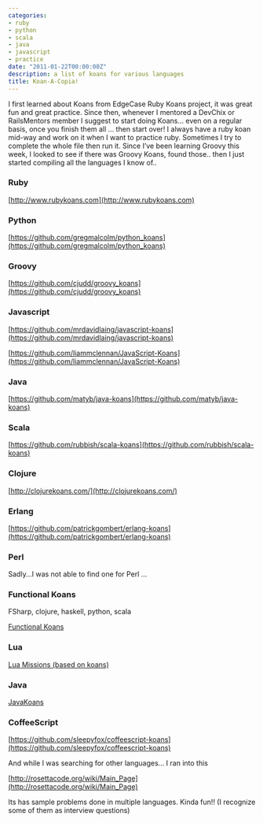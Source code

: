 ```yaml
---
categories:
- ruby
- python
- scala
- java
- javascript
- practice
date: "2011-01-22T00:00:00Z"
description: a list of koans for various languages
title: Koan-A-Copia!
---
```


I first learned about Koans from EdgeCase Ruby Koans project, it was great fun and great practice. Since then, whenever I mentored a DevChix or RailsMentors member I suggest to start doing Koans... even on a regular basis, once you finish them all ... then start over! I always have a ruby koan mid-way and work on it when I want to practice ruby. Sometimes I try to complete the whole file then run it. Since I’ve been learning Groovy this week, I looked to see if there was Groovy Koans, found those.. then I just started compiling all the languages I know of..

### Ruby

[http://www.rubykoans.com](http://www.rubykoans.com)

### Python

[https://github.com/gregmalcolm/python_koans](https://github.com/gregmalcolm/python_koans)
<!--more-->
### Groovy

[https://github.com/cjudd/groovy_koans](https://github.com/cjudd/groovy_koans)

### Javascript

[https://github.com/mrdavidlaing/javascript-koans](https://github.com/mrdavidlaing/javascript-koans)

[https://github.com/liammclennan/JavaScript-Koans](https://github.com/liammclennan/JavaScript-Koans)

### Java

[https://github.com/matyb/java-koans](https://github.com/matyb/java-koans)

### Scala

[https://github.com/rubbish/scala-koans](https://github.com/rubbish/scala-koans)

### Clojure

[http://clojurekoans.com/](http://clojurekoans.com/)

### Erlang

[https://github.com/patrickgombert/erlang-koans](https://github.com/patrickgombert/erlang-koans)

### Perl

Sadly...I was not able to find one for Perl ...

### Functional Koans

FSharp, clojure, haskell, python, scala

[Functional Koans](https://github.com/relevance/functional-koans/branches)

### Lua

[Lua Missions (based on koans)](https://github.com/kikito/lua_missions)

### Java

[JavaKoans](https://github.com/matyb/java-koans) 
 
### CoffeeScript

[https://github.com/sleepyfox/coffeescript-koans](https://github.com/sleepyfox/coffeescript-koans)

And while I was searching for other languages… I ran into this

[http://rosettacode.org/wiki/Main_Page](http://rosettacode.org/wiki/Main_Page)

Its has sample problems done in multiple languages. Kinda fun!! (I recognize some of them as interview questions)
